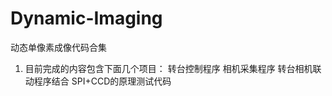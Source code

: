<!--
 * @Descripttion: your project
 * @version: 1.0
 * @Author: luxin
 * @Date: 2024-01-15 15:34:53
 * @LastEditTime: 2024-01-15 16:11:15
-->
# Dynamic-Imaging
 动态单像素成像代码合集
1. 目前完成的内容包含下面几个项目：
    转台控制程序
    相机采集程序
    转台相机联动程序结合
    SPI+CCD的原理测试代码